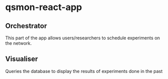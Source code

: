 # qsmon-react-app

## Orchestrator
This part of the app allows users/researchers to schedule experiments on the network.


## Visualiser
Queries the database to display the results of experiments done in the past
